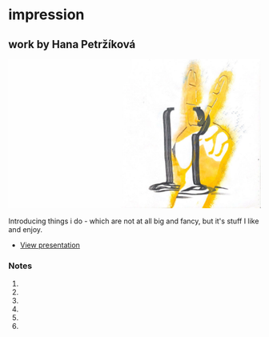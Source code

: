 # impression

## work by Hana Petržíková

![title slide](img/title-slide.jpg)

Introducing things i do - which are not at all big and fancy, but it's stuff I like and enjoy.

- [View presentation](pdf/ajovt-impression.pdf)


### Notes
1. 
2.
3. 
4.
5.
6.
